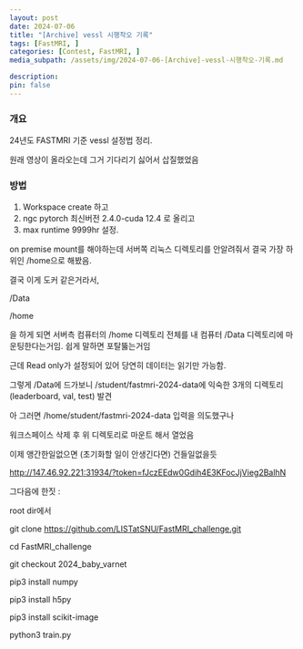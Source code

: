 ```yaml
---
layout: post
date: 2024-07-06
title: "[Archive] vessl 시행착오 기록"
tags: [FastMRI, ]
categories: [Contest, FastMRI, ]
media_subpath: /assets/img/2024-07-06-[Archive]-vessl-시행착오-기록.md

description:  
pin: false
---
```



### 개요


24년도 FASTMRI 기준 vessl 설정법 정리.


원래 영상이 올라오는데 그거 기다리기 싫어서 삽질했었음


### 방법

1. Workspace create 하고
2. ngc pytorch 최신버전 2.4.0-cuda 12.4 로 올리고
3. max runtime 9999hr 설정.

on premise mount를 해야하는데 서버쪽 리눅스 디렉토리를 안알려줘서 결국 가장 하위인 /home으로 해봤음.


결국 이게 도커 같은거라서, 


/Data 


/home


을 하게 되면 서버측 컴퓨터의 /home 디렉토리 전체를 내 컴퓨터 /Data 디렉토리에 마운팅한다는거임. 쉽게 말하면 포탈뚫는거임


근데 Read only가 설정되어 있어 당연히 데이터는 읽기만 가능함.


그렇게 /Data에 드가보니 /student/fastmri-2024-data에 익숙한 3개의 디렉토리 (leaderboard, val, test) 발견 


아 그러면 /home/student/fastmri-2024-data 입력을 의도했구나


워크스페이스 삭제 후 위 디렉토리로 마운트 해서 열었음


이제 앵간한일없으면 (초기화할 일이 안생긴다면) 건들일없을듯


http://147.46.92.221:31934/?token=fJczEEdw0Gdih4E3KFocJjVieg2BalhN


그다음에 한짓 :


root dir에서


 git clone https://github.com/LISTatSNU/FastMRI_challenge.git


cd FastMRI_challenge


git checkout 2024_baby_varnet


pip3 install numpy 


pip3 install h5py 


pip3 install scikit-image


python3 train.py



<script>
  window.MathJax = {
    tex: {
      macros: {
        R: "\\mathbb{R}",
        N: "\\mathbb{N}",
        Z: "\\mathbb{Z}",
        Q: "\\mathbb{Q}",
        C: "\\mathbb{C}",
        proj: "\\operatorname{proj}",
        rank: "\\operatorname{rank}",
        im: "\\operatorname{im}",
        dom: "\\operatorname{dom}",
        codom: "\\operatorname{codom}",
        argmax: "\\operatorname*{arg\,max}",
        argmin: "\\operatorname*{arg\,min}"
      },
      tags: "ams",
      strict: false
    },
    options: {
      skipHtmlTags: ["script", "noscript", "style", "textarea", "pre"]
    }
  };
</script>
<script async src="https://cdn.jsdelivr.net/npm/mathjax@3/es5/tex-mml-chtml.js"></script>
